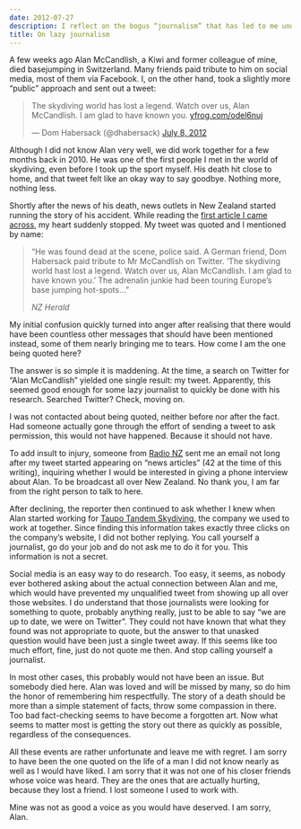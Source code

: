 ```yaml
---
date: 2012-07-27
description: I reflect on the bogus “journalism” that has led to me undeservedly and repeatedly being quoted on the death of a former colleague.
title: On lazy journalism
---
```


A few weeks ago Alan McCandlish, a Kiwi and former colleague of mine, died basejumping in Switzerland. Many friends paid tribute to him on social media, most of them via Facebook. I, on the other hand, took a slightly more “public” approach and sent out a tweet:

<blockquote class="twitter-tweet">
  <p>
    The skydiving world has lost a legend. Watch over us, Alan McCandlish. I am
    glad to have known you. <a href="http://t.co/yXp7s81J"
    title="http://yfrog.com/odel6nuj">yfrog.com/odel6nuj</a>
  </p>
  &mdash; Dom Habersack (@dhabersack)
  <a href="https://twitter.com/dhabersack/status/222050696650960898"
      data-datetime="2012-07-08T19:33:06+00:00">July 8, 2012</a>
</blockquote>
<script src="http://platform.twitter.com/widgets.js" charset="utf-8"> </script>

Although I did not know Alan very well, we did work together for a few months back in 2010. He was one of the first people I met in the world of skydiving, even before I took up the sport myself. His death hit close to home, and that tweet felt like an okay way to say goodbye. Nothing more, nothing less.

Shortly after the news of his death, news outlets in New Zealand started running the story of his accident. While reading the [first article I came across](http://nzherald.co.nz/nz/news/article.cfm?c_id=1&objectid=10818437 'Kiwi skydiving instructor killed in base jump - National - NZ Herald News'), my heart suddenly stopped. My tweet was quoted and I mentioned by name:

> “He was found dead at the scene, police said. A German friend, Dom Habersack
> paid tribute to Mr McCandlish on Twitter. ‘The skydiving world hast lost a
> legend. Watch over us, Alan McCandlish. I am glad to have known you.’ The
> adrenalin junkie had been touring Europe’s base jumping hot-spots&hellip;”
>
> <cite>NZ Herald</cite>

My initial confusion quickly turned into anger after realising that there would have been countless other messages that should have been mentioned instead, some of them nearly bringing me to tears. How come I am the one being quoted here?

The answer is so simple it is maddening. At the time, a search on Twitter for “Alan McCandlish” yielded one single result: my tweet. Apparently, this seemed good enough for some lazy journalist to quickly be done with his research.  Searched Twitter? Check, moving on.

I was not contacted about being quoted, neither before nor after the fact. Had someone actually gone through the effort of sending a tweet to ask permission, this would not have happened. Because it should not have.

To add insult to injury, someone from [Radio NZ](http://radionz.co.nz/ 'Radio New Zealand') sent me an email not long after my tweet started appearing on “news articles” (42 at the time of this writing), inquiring whether I would be interested in giving a phone interview about Alan. To be broadcast all over New Zealand. No thank you, I am far from the right person to talk to here.

After declining, the reporter then continued to ask whether I knew when Alan started working for [Taupo Tandem Skydiving](http://tts.net.nz 'Taupo Tandem Skydiving'), the company we used to work at together. Since finding this information takes exactly three clicks on the company’s website, I did not bother replying. You call yourself a journalist, go do your job and do not ask me to do it for you.  This information is not a secret.

Social media is an easy way to do research. Too easy, it seems, as nobody ever bothered asking about the actual connection between Alan and me, which would have prevented my unqualified tweet from showing up all over those websites. I do understand that those journalists were looking for something to quote, probably anything really, just to be able to say “we are up to date, we were on Twitter”. They could not have known that what they found was not appropriate to quote, but the answer to that unasked question would have been just a single tweet away. If this seems like too much effort, fine, just do not quote me then.  And stop calling yourself a journalist.

In most other cases, this probably would not have been an issue. But somebody died here. Alan was loved and will be missed by many, so do him the honor of remembering him respectfully. The story of a death should be more than a simple statement of facts, throw some compassion in there. Too bad fact-checking seems to have become a forgotten art. Now what seems to matter most is getting the story out there as quickly as possible, regardless of the consequences.

All these events are rather unfortunate and leave me with regret. I am sorry to have been the one quoted on the life of a man I did not know nearly as well as I would have liked. I am sorry that it was not one of his closer friends whose voice was heard. They are the ones that are actually hurting, because they lost a friend. I lost someone I used to work with.

Mine was not as good a voice as you would have deserved. I am sorry, Alan.
